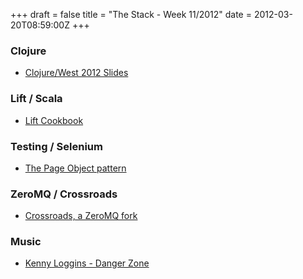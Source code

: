 +++
draft = false
title = "The Stack - Week 11/2012"
date = 2012-03-20T08:59:00Z
+++



### Clojure

 - [Clojure/West 2012 Slides][clow2012]

[clow2012]: https://github.com/strangeloop/clojurewest2012-slides

### Lift / Scala

 - [Lift Cookbook][liftcook]

[liftcook]: http://liftcookbook.spiralarm.cloudbees.net/

### Testing / Selenium

 - [The Page Object pattern][popattern]

[popattern]: https://code.google.com/p/selenium/wiki/PageObjects

### ZeroMQ / Crossroads

 - [Crossroads, a ZeroMQ fork][crossr]

[crossr]: http://www.crossroads.io/

### Music

 - [Kenny Loggins - Danger Zone](https://www.youtube.com/watch?=vuNofXKppggQ)